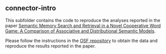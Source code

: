 ## connector-intro

This subfolder contains the code to reproduce the analyses reported in the paper [Semantic Memory Search and Retrieval in a Novel Cooperative Word Game: A Comparison of Associative and Distributional Semantic Models](https://onlinelibrary.wiley.com/doi/epdf/10.1111/cogs.13053). 

Please follow the instructions in the [OSF repository](https://osf.io/haes8/) to obtain the data and reproduce the results reported in the paper.
